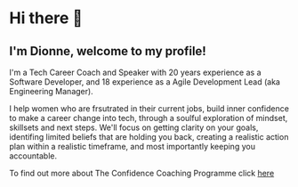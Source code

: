 # Hi there 👋

## I'm Dionne, welcome to my profile!

I'm a Tech Career Coach and Speaker with 20 years experience as a Software Developer, and 18 experience as a Agile Development Lead (aka Engineering Manager).

I help women who are frsutrated in their current jobs, build inner confidence to make a career change into tech, through a soulful exploration of mindset, skillsets and next steps.  We'll focus on getting clarity on your goals, identifing limited beliefs that are holding you back, creating a realistic action plan within a realistic timeframe, and most importantly keeping you accountable.

To find out more about The Confidence Coaching Programme click [here](https://dionnecondor-farrell.com/career-coaching-programme-for-women-into-tech)


<!--
**dionnecf/dionnecf** is a ✨ _special_ ✨ repository because its `README.md` (this file) appears on your GitHub profile.

Here are some ideas to get you started:

- 🔭 I’m currently working on ...
- 🌱 I’m currently learning ...
- 👯 I’m looking to collaborate on ...
- 🤔 I’m looking for help with ...
- 💬 Ask me about ...
- 📫 How to reach me: ...
- 😄 Pronouns: ...
- ⚡ Fun fact: ...
-->
